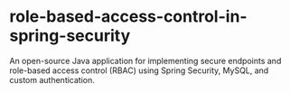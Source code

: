 # role-based-access-control-in-spring-security
An open-source Java application for implementing secure endpoints and role-based access control (RBAC) using Spring Security, MySQL, and custom authentication.
